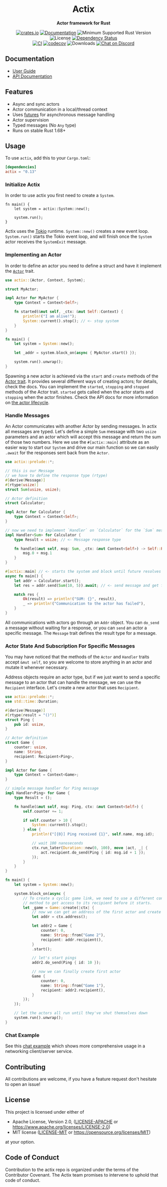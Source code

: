 <div align="center">
  <h1>Actix</h1>
  <p>
    <strong>Actor framework for Rust</strong>
  </p>
  <p>

<!-- prettier-ignore-start -->

[![crates.io](https://img.shields.io/crates/v/actix?label=latest)](https://crates.io/crates/actix)
[![Documentation](https://docs.rs/actix/badge.svg?version=0.13.4)](https://docs.rs/actix/0.13.4)
![Minimum Supported Rust Version](https://img.shields.io/badge/rustc-1.68+-ab6000.svg)
![License](https://img.shields.io/crates/l/actix.svg)
[![Dependency Status](https://deps.rs/crate/actix/0.13.4/status.svg)](https://deps.rs/crate/actix/0.13.4)
<br />
[![CI](https://github.com/actix/actix/actions/workflows/ci.yml/badge.svg)](https://github.com/actix/actix/actions/workflows/ci.yml)
[![codecov](https://codecov.io/gh/actix/actix/branch/master/graph/badge.svg)](https://codecov.io/gh/actix/actix)
![Downloads](https://img.shields.io/crates/d/actix.svg)
[![Chat on Discord](https://img.shields.io/discord/771444961383153695?label=chat&logo=discord)](https://discord.gg/GMuKN5b8aR)

<!-- prettier-ignore-end -->

  </p>
</div>

## Documentation

- [User Guide](https://actix.rs/docs/actix)
- [API Documentation](https://docs.rs/actix)

## Features

- Async and sync actors
- Actor communication in a local/thread context
- Uses [futures](https://crates.io/crates/futures) for asynchronous message handling
- Actor supervision
- Typed messages (No `Any` type)
- Runs on stable Rust 1.68+

## Usage

To use `actix`, add this to your `Cargo.toml`:

```toml
[dependencies]
actix = "0.13"
```

### Initialize Actix

In order to use actix you first need to create a `System`.

```rust,ignore
fn main() {
    let system = actix::System::new();

    system.run();
}
```

Actix uses the [Tokio](https://github.com/tokio-rs/tokio) runtime. `System::new()` creates a new event loop. `System.run()` starts the Tokio event loop, and will finish once the `System` actor receives the `SystemExit` message.

### Implementing an Actor

In order to define an actor you need to define a struct and have it implement the [`Actor`](https://docs.rs/actix/latest/actix/trait.Actor.html) trait.

```rust
use actix::{Actor, Context, System};

struct MyActor;

impl Actor for MyActor {
    type Context = Context<Self>;

    fn started(&mut self, _ctx: &mut Self::Context) {
        println!("I am alive!");
        System::current().stop(); // <- stop system
    }
}

fn main() {
    let system = System::new();

    let _addr = system.block_on(async { MyActor.start() });

    system.run().unwrap();
}
```

Spawning a new actor is achieved via the `start` and `create` methods of the [Actor trait]. It provides several different ways of creating actors; for details, check the docs. You can implement the `started`, `stopping` and `stopped` methods of the Actor trait. `started` gets called when the actor starts and `stopping` when the actor finishes. Check the API docs for more information on [the actor lifecycle].

[Actor trait]: https://docs.rs/actix/latest/actix/trait.Actor.html
[the actor lifecycle]: https://actix.rs/docs/actix/actor#actor-lifecycle

### Handle Messages

An Actor communicates with another Actor by sending messages. In actix all messages are typed. Let's define a simple `Sum` message with two `usize` parameters and an actor which will accept this message and return the sum of those two numbers. Here we use the `#[actix::main]` attribute as an easier way to start our `System` and drive our main function so we can easily `.await` for the responses sent back from the `Actor`.

```rust
use actix::prelude::*;

// this is our Message
// we have to define the response type (rtype)
#[derive(Message)]
#[rtype(usize)]
struct Sum(usize, usize);

// Actor definition
struct Calculator;

impl Actor for Calculator {
    type Context = Context<Self>;
}

// now we need to implement `Handler` on `Calculator` for the `Sum` message.
impl Handler<Sum> for Calculator {
    type Result = usize; // <- Message response type

    fn handle(&mut self, msg: Sum, _ctx: &mut Context<Self>) -> Self::Result {
        msg.0 + msg.1
    }
}

#[actix::main] // <- starts the system and block until future resolves
async fn main() {
    let addr = Calculator.start();
    let res = addr.send(Sum(10, 5)).await; // <- send message and get future for result

    match res {
        Ok(result) => println!("SUM: {}", result),
        _ => println!("Communication to the actor has failed"),
    }
}
```

All communications with actors go through an `Addr` object. You can `do_send` a message without waiting for a response, or you can `send` an actor a specific message. The `Message` trait defines the result type for a message.

### Actor State And Subscription For Specific Messages

You may have noticed that the methods of the `Actor` and `Handler` traits accept `&mut self`, so you are welcome to store anything in an actor and mutate it whenever necessary.

Address objects require an actor type, but if we just want to send a specific message to an actor that can handle the message, we can use the `Recipient` interface. Let's create a new actor that uses `Recipient`.

```rust
use actix::prelude::*;
use std::time::Duration;

#[derive(Message)]
#[rtype(result = "()")]
struct Ping {
    pub id: usize,
}

// Actor definition
struct Game {
    counter: usize,
    name: String,
    recipient: Recipient<Ping>,
}

impl Actor for Game {
    type Context = Context<Game>;
}

// simple message handler for Ping message
impl Handler<Ping> for Game {
    type Result = ();

    fn handle(&mut self, msg: Ping, ctx: &mut Context<Self>) {
        self.counter += 1;

        if self.counter > 10 {
            System::current().stop();
        } else {
            println!("[{0}] Ping received {1}", self.name, msg.id);

            // wait 100 nanoseconds
            ctx.run_later(Duration::new(0, 100), move |act, _| {
                act.recipient.do_send(Ping { id: msg.id + 1 });
            });
        }
    }
}

fn main() {
    let system = System::new();

    system.block_on(async {
        // To create a cyclic game link, we need to use a different constructor
        // method to get access to its recipient before it starts.
        let _game = Game::create(|ctx| {
            // now we can get an address of the first actor and create the second actor
            let addr = ctx.address();

            let addr2 = Game {
                counter: 0,
                name: String::from("Game 2"),
                recipient: addr.recipient(),
            }
            .start();

            // let's start pings
            addr2.do_send(Ping { id: 10 });

            // now we can finally create first actor
            Game {
                counter: 0,
                name: String::from("Game 1"),
                recipient: addr2.recipient(),
            }
        });
    });

    // let the actors all run until they've shut themselves down
    system.run().unwrap();
}
```

### Chat Example

See this [chat example] which shows more comprehensive usage in a networking client/server service.

[chat example]: https://github.com/actix/examples/tree/HEAD/websockets/chat-tcp

## Contributing

All contributions are welcome, if you have a feature request don't hesitate to open an issue!

## License

This project is licensed under either of

- Apache License, Version 2.0, ([LICENSE-APACHE](LICENSE-APACHE) or https://www.apache.org/licenses/LICENSE-2.0)
- MIT license ([LICENSE-MIT](LICENSE-MIT) or https://opensource.org/licenses/MIT)

at your option.

## Code of Conduct

Contribution to the actix repo is organized under the terms of the Contributor Covenant. The Actix team promises to intervene to uphold that code of conduct.
